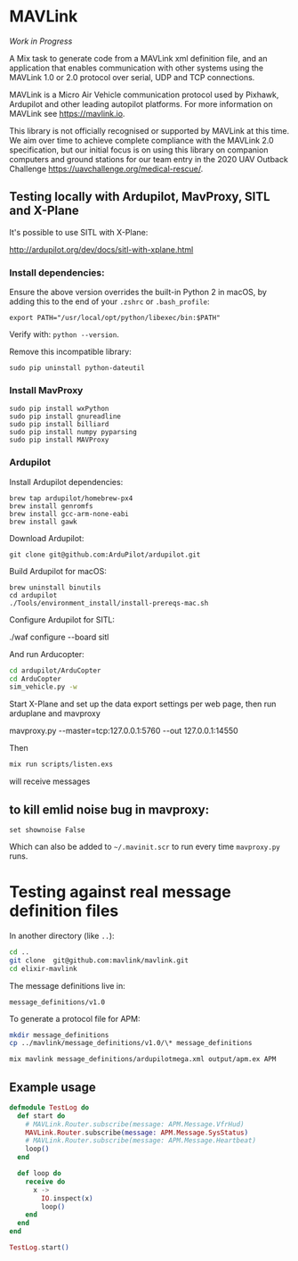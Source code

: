 # MAVLink

_Work in Progress_

A Mix task to generate code from a MAVLink xml definition file, and an
application that enables communication with other systems using the
MAVLink 1.0 or 2.0 protocol over serial, UDP and TCP connections.

MAVLink is a Micro Air Vehicle communication protocol used by Pixhawk,
Ardupilot and other leading autopilot platforms. For more information
on MAVLink see https://mavlink.io.

This library is not officially recognised or supported by MAVLink at this
time. We aim over time to achieve complete compliance with the MAVLink 2.0
specification, but our initial focus is on using this library on companion
computers and ground stations for our team entry in the
2020 UAV Outback Challenge https://uavchallenge.org/medical-rescue/.

## Testing locally with Ardupilot, MavProxy, SITL and X-Plane

It's possible to use SITL with X-Plane:

http://ardupilot.org/dev/docs/sitl-with-xplane.html

### Install dependencies:

<!-- Install Python 3:

```
brew install python
``` -->

Ensure the above version overrides the built-in Python 2 in macOS, by adding this
to the end of your `.zshrc` or `.bash_profile`:

```
export PATH="/usr/local/opt/python/libexec/bin:$PATH"
```

Verify with: `python --version`.

Remove this incompatible library:

```
sudo pip uninstall python-dateutil
```

### Install MavProxy

```
sudo pip install wxPython
sudo pip install gnureadline
sudo pip install billiard
sudo pip install numpy pyparsing
sudo pip install MAVProxy
```

### Ardupilot

Install Ardupilot dependencies:

```
brew tap ardupilot/homebrew-px4
brew install genromfs
brew install gcc-arm-none-eabi
brew install gawk
```

Download Ardupilot:

```
git clone git@github.com:ArduPilot/ardupilot.git
```

Build Ardupilot for macOS:

```
brew uninstall binutils
cd ardupilot
./Tools/environment_install/install-prereqs-mac.sh
```

Configure Ardupilot for SITL:

./waf configure --board sitl

And run Arducopter:

```bash
cd ardupilot/ArduCopter
cd ArduCopter
sim_vehicle.py -w
```

Start X-Plane and set up the data export settings per web page, then run arduplane and mavproxy

mavproxy.py --master=tcp:127.0.0.1:5760 --out 127.0.0.1:14550

Then

```bash
mix run scripts/listen.exs
```

will receive messages

## to kill emlid noise bug in mavproxy:

```
set shownoise False
```

Which can also be added to `~/.mavinit.scr` to run every time `mavproxy.py` runs.

# Testing against real message definition files

In another directory (like `..`):

```bash
cd ..
git clone  git@github.com:mavlink/mavlink.git
cd elixir-mavlink
```

The message definitions live in:

```
message_definitions/v1.0
```

To generate a protocol file for APM:

```bash
mkdir message_definitions
cp ../mavlink/message_definitions/v1.0/\* message_definitions

mix mavlink message_definitions/ardupilotmega.xml output/apm.ex APM
```

## Example usage

```elixir
defmodule TestLog do
  def start do
    # MAVLink.Router.subscribe(message: APM.Message.VfrHud)
    MAVLink.Router.subscribe(message: APM.Message.SysStatus)
    # MAVLink.Router.subscribe(message: APM.Message.Heartbeat)
    loop()
  end

  def loop do
    receive do
      x ->
        IO.inspect(x)
        loop()
    end
  end
end

TestLog.start()
```